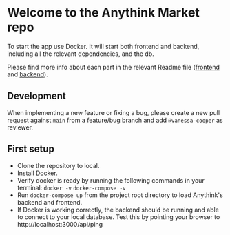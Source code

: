 # Welcome to the Anythink Market repo

To start the app use Docker. It will start both frontend and backend, including all the relevant dependencies, and the db.

Please find more info about each part in the relevant Readme file ([frontend](frontend/readme.md) and [backend](backend/README.md)).

## Development

When implementing a new feature or fixing a bug, please create a new pull request against `main` from a feature/bug branch and add `@vanessa-cooper` as reviewer.

## First setup

- Clone the repository to local.
- Install [Docker](https://docs.docker.com/get-docker/).
- Verify docker is ready by running the following commands in your terminal: `docker -v` `docker-compose -v`
- Run `docker-compose up` from the project root directory to load Anythink's backend and frontend.
- If Docker is working correctly, the backend should be running and able to connect to your local database. Test this by pointing your browser to http://localhost:3000/api/ping
